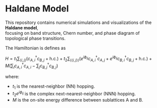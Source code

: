 # Haldane Model

This repository contains numerical simulations and visualizations of the **Haldane model**,  
focusing on band structure, Chern number, and phase diagram of topological phase transitions.

The Hamiltonian is defines as

$H = t_1 \sum_{\langle i, j \rangle} (c_{A,i}^\dagger c_{B,j} + \text{h.c.}) + t_2 \sum_{\langle\langle i, j \rangle\rangle} (e^{i\phi_{ij}} c_{A,i}^\dagger c_{A,j} + e^{i\phi_{ij}} c_{B,i}^\dagger c_{B,j} + \text{h.c.}) + M \left( \sum_{i} c_{A,i}^\dagger c_{A,i} - \sum_{j} c_{B,j}^\dagger c_{B,j} \right)$

where:
* $t_1$ is the nearest-neighbor (NN) hopping.
* $t_2 e^{i\phi_{ij}}$ is the complex next-nearest-neighbor (NNN) hopping.
* $M$ is the on-site energy difference between sublattices A and B.


